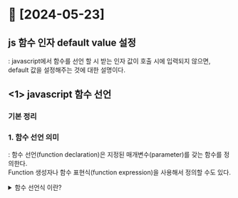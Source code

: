 # 💙 [2024-05-23]
## js 함수 인자 default value 설정
: javascript에서 함수를 선언 할 시 받는 인자 값이 호출 시에 입력되지 않으면, default 값을 설정해주는 것에 대한 설명이다.

## <1> javascript 함수 선언
### 기본 정리
### 1. 함수 선언 의미 
: 함수 선언(function declaration)은 지정된 매개변수(parameter)를 갖는 함수를 정의한다.<br>
Function 생성자나 함수 표현식(function expression)을 사용해서 정의할 수도 있다.

<details>
<summary>함수 선언식 이란?</summary>

<!-- summary 아래 한칸 공백 두어야함 -->
## 접은 제목
변수 선언이 var로 시작해야하는 것처럼 함수 선언은 function으로 시작한다.
선언 된 함수는 나중 사용을 위해 저장되며, call 될 때 실행된다.

</details>
